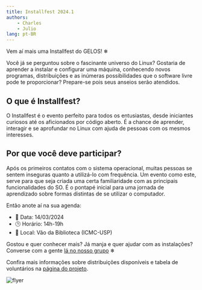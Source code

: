 ```yaml
---
title: Installfest 2024.1
authors:
    - Charles
    - Julio
lang: pt-BR
---
```


Vem aí mais uma Installfest do GELOS! ❄

Você já se perguntou sobre o fascinante universo do Linux? Gostaria de aprender
a instalar e configurar uma máquina, conhecendo novos programas, distribuições
e as inúmeras possibilidades que o software livre pode te proporcionar?
Prepare-se pois seus anseios serão atendidos.

## O que é Installfest?

O Installfest é o evento perfeito para todos os entusiastas, desde iniciantes
curiosos até os aficionados por código aberto. É a chance de aprender,
interagir e se aprofundar no Linux com ajuda de pessoas com os mesmos
interesses.

## Por que você deve participar?

Após os primeiros contatos com o sistema operacional, muitas pessoas se sentem
inseguras quanto a utilizá-lo com frequência. Um evento como este, serve para
que seja criada uma certa familiaridade com as principais funcionalidades do
SO. É o pontapé inicial para uma jornada de aprendizado sobre formas distintas
de se utilizar o computador.

Então anote aí na sua agenda:
- 📅 Data: 14/03/2024
- 🕒 Horário: 14h-19h
- 📍 Local: Vão da Biblioteca (ICMC-USP)

Gostou e quer conhecer mais? Já manja e quer ajudar com as instalações?
Converse com a gente [lá no nosso grupo](https://t.me/gelos_geral) ❄

Confira mais informações sobre distribuições disponíveis e tabela de
voluntários na [página do projeto](/projetos/installfest-2024-1.html).

![flyer](https://cloud.gelos.club/s/EHmYwea5kQT6Y7X/preview)
